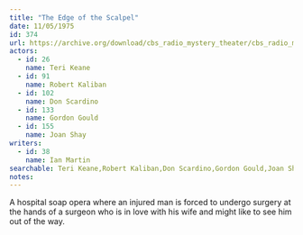```yaml
---
title: "The Edge of the Scalpel"
date: 11/05/1975
id: 374
url: https://archive.org/download/cbs_radio_mystery_theater/cbs_radio_mystery_theater-0351-0400.zip/cbs_radio_mystery_theater-0351-0400%2Fcbsrmt_0374_the_edge_of_the_scalpel.mp3
actors:  
  - id: 26
    name: Teri Keane  
  - id: 91
    name: Robert Kaliban  
  - id: 102
    name: Don Scardino  
  - id: 133
    name: Gordon Gould  
  - id: 155
    name: Joan Shay
writers:  
  - id: 38
    name: Ian Martin
searchable: Teri Keane,Robert Kaliban,Don Scardino,Gordon Gould,Joan Shay Ian Martin
notes:  
---
```

A hospital soap opera where an injured man is forced to undergo surgery at the hands of a surgeon who is in love with his wife and might like to see him out of the way.